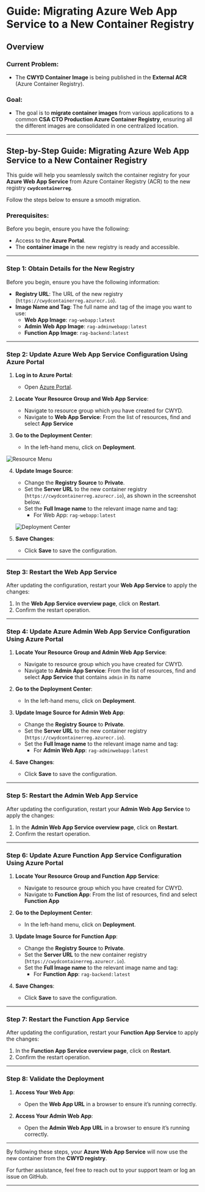 # Guide: Migrating Azure Web App Service to a New Container Registry

## Overview

### Current Problem:
- The **CWYD Container Image** is being published in the **External ACR** (Azure Container Registry).

### Goal:
- The goal is to **migrate container images** from various applications to a common **CSA CTO Production Azure Container Registry**, ensuring all the different images are consolidated in one centralized location.

---

## Step-by-Step Guide: Migrating Azure Web App Service to a New Container Registry

This guide will help you seamlessly switch the container registry for your **Azure Web App Service** from Azure Container Registry (ACR) to the new registry **`cwydcontainerreg`**.

Follow the steps below to ensure a smooth migration.

### Prerequisites:
Before you begin, ensure you have the following:
- Access to the **Azure Portal**.
- The **container image** in the new registry is ready and accessible.

---

### Step 1: Obtain Details for the New Registry

Before you begin, ensure you have the following information:
- **Registry URL**: The URL of the new registry (`https://cwydcontainerreg.azurecr.io`).
- **Image Name and Tag**: The full name and tag of the image you want to use:
  - **Web App Image**: `rag-webapp:latest`
  - **Admin Web App Image**: `rag-adminwebapp:latest`
  - **Function App Image**: `rag-backend:latest`

---

### Step 2: Update Azure Web App Service Configuration Using Azure Portal

1. **Log in to Azure Portal**:
   - Open [Azure Portal](https://portal.azure.com/).

2. **Locate Your Resource Group and Web App Service**:
   - Navigate to resource group which you have created for CWYD.
   - Navigate to **Web App Service**: From the list of resources, find and select **App Service**

3. **Go to the Deployment Center**:
   - In the left-hand menu, click on **Deployment**.

  ![Resource Menu](images/resource_menu.png)


4. **Update Image Source**:
   - Change the **Registry Source** to **Private**.
   - Set the **Server URL** to the new container registry (`https://cwydcontainerreg.azurecr.io`), as shown in the screenshot below.
   - Set the **Full Image name** to the relevant image name and tag:
     - For Web App: `rag-webapp:latest`

   ![Deployment Center](images/deployment_center_test1.png)

5. **Save Changes**:
   - Click **Save** to save the configuration.

---

### Step 3: Restart the Web App Service

After updating the configuration, restart your **Web App Service** to apply the changes:

1. In the **Web App Service overview page**, click on **Restart**.
2. Confirm the restart operation.

---

### Step 4: Update Azure Admin Web App Service Configuration Using Azure Portal

1. **Locate Your Resource Group and Admin Web App Service**:
   - Navigate to resource group which you have created for CWYD.
   - Navigate to **Admin App Service**: From the list of resources, find and select **App Service** that contains `admin` in its name

2. **Go to the Deployment Center**:
   - In the left-hand menu, click on **Deployment**.

3. **Update Image Source for Admin Web App**:
   - Change the **Registry Source** to **Private**.
   - Set the **Server URL** to the new container registry (`https://cwydcontainerreg.azurecr.io`).
   - Set the **Full Image name** to the relevant image name and tag:
     - For **Admin Web App**: `rag-adminwebapp:latest`

4. **Save Changes**:
   - Click **Save** to save the configuration.

---

### Step 5: Restart the Admin Web App Service

After updating the configuration, restart your **Admin Web App Service** to apply the changes:

1. In the **Admin Web App Service overview page**, click on **Restart**.
2. Confirm the restart operation.

---

### Step 6: Update Azure Function App Service Configuration Using Azure Portal

1. **Locate Your Resource Group and Function App Service**:
   - Navigate to resource group which you have created for CWYD.
   - Navigate to **Function App**: From the list of resources, find and select **Function App**

2. **Go to the Deployment Center**:
   - In the left-hand menu, click on **Deployment**.

3. **Update Image Source for Function App**:
   - Change the **Registry Source** to **Private**.
   - Set the **Server URL** to the new container registry (`https://cwydcontainerreg.azurecr.io`).
   - Set the **Full Image name** to the relevant image name and tag:
     - For **Function App**: `rag-backend:latest`

4. **Save Changes**:
   - Click **Save** to save the configuration.

---

### Step 7: Restart the Function App Service

After updating the configuration, restart your **Function App Service** to apply the changes:

1. In the **Function App Service overview page**, click on **Restart**.
2. Confirm the restart operation.

---

### Step 8: Validate the Deployment

1. **Access Your Web App**:
   - Open the **Web App URL** in a browser to ensure it’s running correctly.

2. **Access Your Admin Web App**:
   - Open the **Admin Web App URL** in a browser to ensure it’s running correctly.

---

By following these steps, your **Azure Web App Service** will now use the new container from the **CWYD registry**.

For further assistance, feel free to reach out to your support team or log an issue on GitHub.

---
